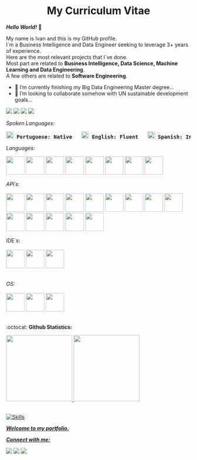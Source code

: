 <!DOCTYPE html>
<html lang="en">
<head>
    <meta charset="UTF-8">
    <h1 align="center">My Curriculum Vitae</h1>
</head>
            

<body>

***Hello World!*** 👋

My name is Ivan and this is my GitHub profile.<br/>
I´m a Business Intelligence and Data Engineer seeking to leverage 3+ years of experience.<br/>
Here are the most relevant projects that I´ve done.<br/>
Most part are related to **Business Intelligence, Data Science, Machine Learning and Data Engineering**.<br/>
A few others are related to **Software Engineering**.<br/>

- 🌱 I’m currently finishing my Big Data Engineering Master degree...
- 👯 I’m looking to collaborate somehow with UN sustainable development goals...

<img src="https://img.shields.io/badge/Bachelor-Production%20Engineering-blue" /> <img src="https://img.shields.io/badge/Master-Business%20Intelligence-yellow" /> <img src="https://img.shields.io/badge/Master-Data%20Engineering%20at%20IGTI-yellow" />
<img src="https://img.shields.io/badge/Master-Data%20Engineering%20at%20Purdue%20University-yellow" />

*Spoken Languages:*<br/>
    
<pre><img src="https://user-images.githubusercontent.com/67763471/179825097-f51303c7-75eb-4975-99c0-c8d8e5d86e7e.svg" width="20" heigth="20" /> <strong>Portuguese: Native</strong>   <img src="https://user-images.githubusercontent.com/67763471/179825666-9fa4ac93-a70e-4128-a62f-dec064199be2.png" width="20" heigth="20" /> <strong>English: Fluent</strong>   <img src="https://user-images.githubusercontent.com/67763471/179826733-23b80a09-0827-4f0e-b12a-16b1e643eb35.jpg" width="20" heigth="20" /> <strong>Spanish: Intermediate</strong>   <img src="https://user-images.githubusercontent.com/67763471/179826227-e15c5b20-86e0-4b87-9406-08af122630a8.png" width="20" heigth="20" /> <strong>Italian: Beginner</strong>   <img src="https://user-images.githubusercontent.com/67763471/179826181-0776bc73-c3a7-4229-9d6f-c59dcf9939b4.png" width="20" heigth="20" /> <strong>French: Beginner</strong></pre>

*Languages:*<br/>
    
<img src="https://cdn.jsdelivr.net/gh/devicons/devicon/icons/python/python-original-wordmark.svg" width="50" height="50" /> <img src="https://cdn.jsdelivr.net/gh/devicons/devicon/icons/java/java-original-wordmark.svg" width="50" height="50" /> <img src="https://cdn.jsdelivr.net/gh/devicons/devicon/icons/rstudio/rstudio-original.svg" width="50" height="50" /> <img src="https://cdn.jsdelivr.net/gh/devicons/devicon/icons/c/c-original.svg" width="50" height="50" /> <img src="https://cdn.jsdelivr.net/gh/devicons/devicon/icons/cplusplus/cplusplus-original.svg" width="50" height="50" /> <img src="https://cdn.jsdelivr.net/gh/devicons/devicon/icons/html5/html5-original.svg" width="50" height="50" /> <img src="https://cdn.jsdelivr.net/gh/devicons/devicon/icons/bash/bash-original.svg" width="50" height="50" /> <img src="https://cdn.jsdelivr.net/gh/devicons/devicon/icons/git/git-plain-wordmark.svg" width="50" height="50" />
<br/>
    
*API´s:*<br/>    
<img src="https://cdn.jsdelivr.net/gh/devicons/devicon/icons/azure/azure-original.svg" width="50" height="50" /> <img src="https://cdn.jsdelivr.net/gh/devicons/devicon/icons/amazonwebservices/amazonwebservices-original.svg" width="50" height="50" /> <img src="https://cdn.jsdelivr.net/gh/devicons/devicon/icons/apache/apache-original.svg" width="50" height="50" /> <img src="https://cdn.jsdelivr.net/gh/devicons/devicon/icons/jupyter/jupyter-original-wordmark.svg" width="50" height="50" /> <img src="https://cdn.jsdelivr.net/gh/devicons/devicon/icons/anaconda/anaconda-original.svg" width="50" height="50" /> <img src="https://cdn.jsdelivr.net/gh/devicons/devicon/icons/docker/docker-original-wordmark.svg" width="50" height="50" /> <img src="https://cdn.jsdelivr.net/gh/devicons/devicon/icons/postgresql/postgresql-original-wordmark.svg" width="50" height="50" /> <img src="https://cdn.jsdelivr.net/gh/devicons/devicon/icons/mysql/mysql-original-wordmark.svg" width="50" height="50" /> <img src="https://cdn.jsdelivr.net/gh/devicons/devicon/icons/microsoftsqlserver/microsoftsqlserver-plain-wordmark.svg" width="50" height="50" /> <img src="https://cdn.jsdelivr.net/gh/devicons/devicon/icons/mongodb/mongodb-plain-wordmark.svg" width="50" height="50" /> <img src="https://cdn.jsdelivr.net/gh/devicons/devicon/icons/neo4j/neo4j-original-wordmark.svg" width="50" height="50" /> <img src="https://cdn.jsdelivr.net/gh/devicons/devicon/icons/slack/slack-original.svg" width="50" height="50" /> <img src="https://cdn.jsdelivr.net/gh/devicons/devicon/icons/trello/trello-plain-wordmark.svg" width="50" height="50" /> <img src="https://cdn.jsdelivr.net/gh/devicons/devicon/icons/tensorflow/tensorflow-original.svg" width="50" height="50" />
<br/>
    
IDE´s:<br/>    
<img src="https://cdn.jsdelivr.net/gh/devicons/devicon/icons/visualstudio/visualstudio-plain.svg" width="50" height="50" /> <img src="https://cdn.jsdelivr.net/gh/devicons/devicon/icons/vscode/vscode-original-wordmark.svg" width="50" height="50" /> <img src="https://cdn.jsdelivr.net/gh/devicons/devicon/icons/pycharm/pycharm-original.svg" width="50" height="50" />   
<br/>
    
*OS:*<br/>    
<img src="https://cdn.jsdelivr.net/gh/devicons/devicon/icons/windows8/windows8-original.svg" width="50" height="50" /> <img src="https://cdn.jsdelivr.net/gh/devicons/devicon/icons/linux/linux-original.svg" width="50" height="50" /> <img src="https://cdn.jsdelivr.net/gh/devicons/devicon/icons/ubuntu/ubuntu-plain-wordmark.svg" width="50" height="50" />          
<br/>    

    
:octocat: **Github Statistics:**
<div>
    <a href="https://github.com/olivivan7">
    <img height="180em" src="https://github-readme-stats.vercel.app/api/top-langs/?username=olivivan7&layout=compact&langs_count=7&theme=dracula"/> <img height="180em" src="https://github-readme-stats.vercel.app/api?username=olivivan7&show_icons=true&theme=dracula&include_all_commits=true&count_private=true"/>
</div>
<br/>    

![Skills](https://user-images.githubusercontent.com/67763471/179779107-25f0930e-70ff-482c-89c1-f1dc74d66809.png)
    
***Welcome to my portfolio.***  
    
***Connect with me:***   
    <div>
        <a href = "mailto:contato@olivivan@gmail.com"><img src="https://img.shields.io/badge/Gmail-D14836?style=for-the-badge&logo=gmail&logoColor=white" target="_blank"></a>
        <a href="https://www.linkedin.com/in/ivanmdeoliveira7/" target="_blank"><img src="https://img.shields.io/badge/-LinkedIn-%230077B5?style=for-the-badge&logo=linkedin&logoColor=white" target="_blank"></a>
        <a href="https://instagram.com/ivanmdeoliveira7/" target="_blank"><img src="https://img.shields.io/badge/-Instagram-%23E4405F?style=for-the-badge&logo=instagram&logoColor=white" target="_blank"></a>      
    </div>   
</body>
</html>
        
        

